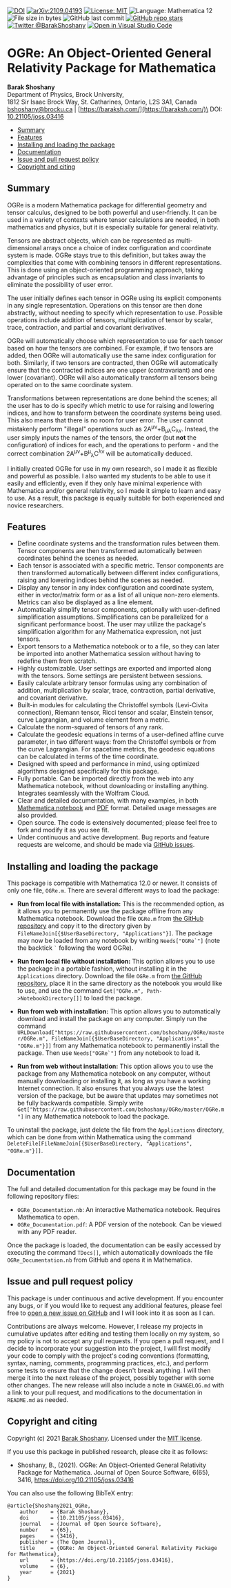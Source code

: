 [![DOI](https://joss.theoj.org/papers/10.21105/joss.03416/status.svg)](https://doi.org/10.21105/joss.03416)
[![arXiv:2109.04193](https://img.shields.io/badge/arXiv-2109.04193-b31b1b.svg)](https://arxiv.org/abs/2109.04193)
[![License: MIT](https://img.shields.io/github/license/bshoshany/thread-pool)](https://github.com/bshoshany/OGRe/blob/master/LICENSE.txt)
![Language: Mathematica 12](https://img.shields.io/badge/Language-Mathematica%2012-yellow)
![File size in bytes](https://img.shields.io/github/size/bshoshany/OGRe/OGRe.m)
![GitHub last commit](https://img.shields.io/github/last-commit/bshoshany/OGRe)
[![GitHub repo stars](https://img.shields.io/github/stars/bshoshany/OGRe?style=social)](https://github.com/bshoshany/OGRe)
[![Twitter @BarakShoshany](https://img.shields.io/twitter/follow/BarakShoshany?style=social)](https://twitter.com/BarakShoshany)
[![Open in Visual Studio Code](https://open.vscode.dev/badges/open-in-vscode.svg)](https://open.vscode.dev/bshoshany/OGRe)

# OGRe: An Object-Oriented General Relativity Package for Mathematica

**Barak Shoshany**\
Department of Physics, Brock University,\
1812 Sir Isaac Brock Way, St. Catharines, Ontario, L2S 3A1, Canada\
[bshoshany@brocku.ca](mailto:bshoshany@brocku.ca) | [https://baraksh.com/](https://baraksh.com/)\
DOI: [10.21105/joss.03416](https://doi.org/10.21105/joss.03416)

* [Summary](#summary)
* [Features](#features)
* [Installing and loading the package](#installing-and-loading-the-package)
* [Documentation](#documentation)
* [Issue and pull request policy](#issue-and-pull-request-policy)
* [Copyright and citing](#copyright-and-citing)

## Summary

OGRe is a modern Mathematica package for differential geometry and tensor calculus, designed to be both powerful and user-friendly. It can be used in a variety of contexts where tensor calculations are needed, in both mathematics and physics, but it is especially suitable for general relativity.

Tensors are abstract objects, which can be represented as multi-dimensional arrays once a choice of index configuration and coordinate system is made. OGRe stays true to this definition, but takes away the complexities that come with combining tensors in different representations. This is done using an object-oriented programming approach, taking advantage of principles such as encapsulation and class invariants to eliminate the possibility of user error.

The user initially defines each tensor in OGRe using its explicit components in any single representation. Operations on this tensor are then done abstractly, without needing to specify which representation to use. Possible operations include addition of tensors, multiplication of tensor by scalar, trace, contraction, and partial and covariant derivatives.

OGRe will automatically choose which representation to use for each tensor based on how the tensors are combined. For example, if two tensors are added, then OGRe will automatically use the same index configuration for both. Similarly, if two tensors are contracted, then OGRe will automatically ensure that the contracted indices are one upper (contravariant) and one lower (covariant). OGRe will also automatically transform all tensors being operated on to the same coordinate system.

Transformations between representations are done behind the scenes; all the user has to do is specify which metric to use for raising and lowering indices, and how to transform between the coordinate systems being used. This also means that there is no room for user error. The user cannot mistakenly perform "illegal" operations such as 2A<sup>&mu;&nu;</sup>+B<sub>&mu;&lambda;</sub>C<sub>&lambda;&nu;</sub>. Instead, the user simply inputs the names of the tensors, the order (but **not** the configuration) of indices for each, and the operations to perform - and the correct combination 2A<sup>&mu;&nu;</sup>+B<sup>&mu;</sup><sub>&lambda;</sub>C<sup>&lambda;&nu;</sup> will be automatically deduced.

I initially created OGRe for use in my own research, so I made it as flexible and powerful as possible. I also wanted my students to be able to use it easily and efficiently, even if they only have minimal experience with Mathematica and/or general relativity, so I made it simple to learn and easy to use. As a result, this package is equally suitable for both experienced and novice researchers.

## Features

* Define coordinate systems and the transformation rules between them. Tensor components are then transformed automatically between coordinates behind the scenes as needed.
* Each tensor is associated with a specific metric. Tensor components are then transformed automatically between different index configurations, raising and lowering indices behind the scenes as needed.
* Display any tensor in any index configuration and coordinate system, either in vector/matrix form or as a list of all unique non-zero elements. Metrics can also be displayed as a line element.
* Automatically simplify tensor components, optionally with user-defined simplification assumptions. Simplifications can be parallelized for a significant performance boost. The user may utilize the package's simplification algorithm for any Mathematica expression, not just tensors.
* Export tensors to a Mathematica notebook or to a file, so they can later be imported into another Mathematica session without having to redefine them from scratch.
* Highly customizable. User settings are exported and imported along with the tensors. Some settings are persistent between sessions.
* Easily calculate arbitrary tensor formulas using any combination of addition, multiplication by scalar, trace, contraction, partial derivative, and covariant derivative.
* Built-in modules for calculating the Christoffel symbols (Levi-Civita connection), Riemann tensor, Ricci tensor and scalar, Einstein tensor, curve Lagrangian, and volume element from a metric.
* Calculate the norm-squared of tensors of any rank.
* Calculate the geodesic equations in terms of a user-defined affine curve parameter, in two different ways: from the Christoffel symbols or from the curve Lagrangian. For spacetime metrics, the geodesic equations can be calculated in terms of the time coordinate.
* Designed with speed and performance in mind, using optimized algorithms designed specifically for this package.
* Fully portable. Can be imported directly from the web into any Mathematica notebook, without downloading or installing anything. Integrates seamlessly with the Wolfram Cloud.
* Clear and detailed documentation, with many examples, in both [Mathematica notebook](OGRe_Documentation.nb) and [PDF](OGRe_Documentation.pdf) format. Detailed usage messages are also provided.
* Open source. The code is extensively documented; please feel free to fork and modify it as you see fit.
* Under continuous and active development. Bug reports and feature requests are welcome, and should be made via [GitHub issues](https://github.com/bshoshany/OGRe/issues).

## Installing and loading the package

This package is compatible with Mathematica 12.0 or newer. It consists of only one file, `OGRe.m`. There are several different ways to load the package:

* **Run from local file with installation:** This is the recommended option, as it allows you to permanently use the package offline from any Mathematica notebook. Download the file `OGRe.m` from [the GitHub repository](https://github.com/bshoshany/OGRe) and copy it to the directory given by `FileNameJoin[{$UserBaseDirectory, "Applications"}]`. The package may now be loaded from any notebook by writing ``Needs["OGRe`"]`` (note the backtick <code>&#96;</code> following the word OGRe).

* **Run from local file without installation:** This option allows you to use the package in a portable fashion, without installing it in the `Applications` directory. Download the file `OGRe.m` from [the GitHub repository](https://github.com/bshoshany/OGRe), place it in the same directory as the notebook you would like to use, and use the command `Get["OGRe.m", Path->NotebookDirectory[]]` to load the package.

* **Run from web with installation:** This option allows you to automatically download and install the package on any computer. Simply run the command `URLDownload["https://raw.githubusercontent.com/bshoshany/OGRe/master/OGRe.m", FileNameJoin[{$UserBaseDirectory, "Applications", "OGRe.m"}]]` from any Mathematica notebook to permanently install the package. Then use ``Needs["OGRe`"]`` from any notebook to load it.

* **Run from web without installation:** This option allows you to use the package from any Mathematica notebook on any computer, without manually downloading or installing it, as long as you have a working Internet connection. It also ensures that you always use the latest version of the package, but be aware that updates may sometimes not be fully backwards compatible. Simply write `Get["https://raw.githubusercontent.com/bshoshany/OGRe/master/OGRe.m"]` in any Mathematica notebook to load the package.

To uninstall the package, just delete the file from the `Applications` directory, which can be done from within Mathematica using the command `DeleteFile[FileNameJoin[{$UserBaseDirectory, "Applications", "OGRe.m"}]]`.

## Documentation

The full and detailed documentation for this package may be found in the following repository files:

* `OGRe_Documentation.nb`: An interactive Mathematica notebook. Requires Mathematica to open.
* `OGRe_Documentation.pdf`: A PDF version of the notebook. Can be viewed with any PDF reader.

Once the package is loaded, the documentation can be easily accessed by executing the command `TDocs[]`, which automatically downloads the file `OGRe_Documentation.nb` from GitHub and opens it in Mathematica.

## Issue and pull request policy

This package is under continuous and active development. If you encounter any bugs, or if you would like to request any additional features, please feel free to [open a new issue on GitHub](https://github.com/bshoshany/OGRe/issues) and I will look into it as soon as I can.

Contributions are always welcome. However, I release my projects in cumulative updates after editing and testing them locally on my system, so my policy is not to accept any pull requests. If you open a pull request, and I decide to incorporate your suggestion into the project, I will first modify your code to comply with the project's coding conventions (formatting, syntax, naming, comments, programming practices, etc.), and perform some tests to ensure that the change doesn't break anything. I will then merge it into the next release of the project, possibly together with some other changes. The new release will also include a note in `CHANGELOG.md` with a link to your pull request, and modifications to the documentation in `README.md` as needed.

## Copyright and citing

Copyright (c) 2021 [Barak Shoshany](http://baraksh.com). Licensed under the [MIT license](LICENSE.txt).

If you use this package in published research, please cite it as follows:

* Shoshany, B., (2021). OGRe: An Object-Oriented General Relativity Package for Mathematica. Journal of Open Source Software, 6(65), 3416, <https://doi.org/10.21105/joss.03416>

You can also use the following BibTeX entry:

```none
@article{Shoshany2021_OGRe,
    author    = {Barak Shoshany},
    doi       = {10.21105/joss.03416},
    journal   = {Journal of Open Source Software},
    number    = {65},
    pages     = {3416},
    publisher = {The Open Journal},
    title     = {OGRe: An Object-Oriented General Relativity Package for Mathematica},
    url       = {https://doi.org/10.21105/joss.03416},
    volume    = {6},
    year      = {2021}
}
```
